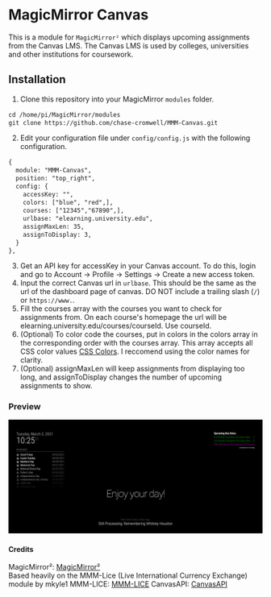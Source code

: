 # MagicMirror Canvas

This is a module for `MagicMirror²` which displays upcoming assignments from the Canvas LMS. The Canvas LMS is used by colleges, universities and other institutions for coursework.

## Installation

1.  Clone this repository into your MagicMirror `modules` folder.

```
cd /home/pi/MagicMirror/modules
git clone https://github.com/chase-cromwell/MMM-Canvas.git
```

2.  Edit your configuration file under `config/config.js` with the following configuration.

```
{
  module: "MMM-Canvas",
  position: "top_right",
  config: {
    accessKey: "",
    colors: ["blue", "red",],
    courses: ["12345","67890",],
    urlbase: "elearning.university.edu",
    assignMaxLen: 35,
    assignToDisplay: 3,
  }
},
```

3. Get an API key for accessKey in your Canvas account. To do this, login and go to Account -> Profile -> Settings -> Create a new access token.
4. Input the correct Canvas url in `urlbase`. This should be the same as the url of the dashboard page of canvas. DO NOT include a trailing slash (`/`) or `https://www.`.
5. Fill the courses array with the courses you want to check for assignments from. On each course's homepage the url will be elearning.university.edu/courses/courseId. Use courseId.
6. (Optional) To color code the courses, put in colors in the colors array in the corresponding order with the courses array. This array accepts all CSS color values [CSS Colors](https://www.w3schools.com/colors/default.asp). I reccomend using the color names for clarity.
7. (Optional) assignMaxLen will keep assignments from displaying too long, and assignToDisplay changes the number of upcoming assignments to show.

### Preview

![Screenshot](screenshot.png)

#### Credits

MagicMirror²: [MagicMirror²](https://github.com/MichMich/MagicMirror)  
Based heavily on the MMM-Lice (Live International Currency Exchange) module by mkyle1
MMM-LICE: [MMM-LICE](https://github.com/mykle1/MMM-LICE)
CanvasAPI: [CanvasAPI](https://canvas.instructure.com/doc/api/index.html)
